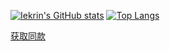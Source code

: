 [![Iekrin's GitHub stats](https://github-readme-stats.vercel.app/api?username=Iekrin&count_private=true&show_icons=true&locale=cn)](https://github.com/Iekrin)
[![Top Langs](https://github-readme-stats.vercel.app/api/top-langs/?username=Iekrin&layout=compact&locale=cn)](https://github.com/Iekrin)

[获取同款](https://github.com/anuraghazra/github-readme-stats)
